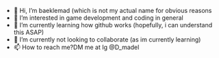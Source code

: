 - 👋 Hi, I’m baeklemad  (which is not my actual name for obvious reasons
- 👀 I’m interested in game development and coding in general 
- 🌱 I’m currently learning how github works (hopefully, i can understand this ASAP)
- 💞️ I’m currently not looking to collaborate (as im currently learning)
- 📫 How to reach me?DM me at Ig @D_madel

<!---
baeklemad/baeklemad is a ✨ special ✨ repository because its `README.md` (this file) appears on your GitHub profile.
You can click the Preview link to take a look at your changes.
--->
